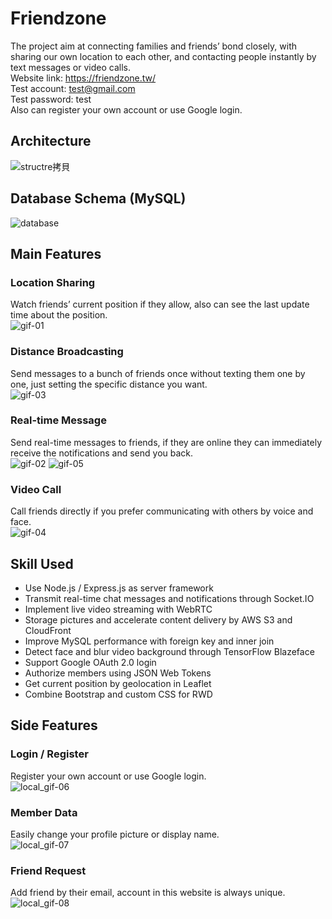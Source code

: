 # Friendzone
The project aim at connecting families and friends’ bond closely, with sharing our own location to each other, and contacting people instantly by text messages or video calls.</br>
Website link: https://friendzone.tw/</br>
Test account: test@gmail.com</br>
Test password: test</br>
Also can register your own account or use Google login.

## Architecture
![structre拷貝](https://user-images.githubusercontent.com/73774991/129366481-273dd3b3-ddc9-4799-9ebf-d0e863d6430e.png)


## Database Schema (MySQL)
![database](https://user-images.githubusercontent.com/73774991/129869136-12abb111-0a27-4490-abfc-bc3050e07677.png)


## Main Features
### Location Sharing
Watch friends’ current position if they allow, also can see the last update time about the position.</br>
![gif-01](https://user-images.githubusercontent.com/73774991/129359846-49ea8390-9f10-4100-9605-6ec3d9ca82b1.gif)
### Distance Broadcasting
Send messages to a bunch of friends once without texting them one by one, just setting the specific distance you want.</br>
![gif-03](https://user-images.githubusercontent.com/73774991/129359902-aa008137-3c63-4fe3-bfd5-316c14d4ac9e.gif)
### Real-time Message
Send real-time messages to friends, if they are online they can immediately receive the notifications and send you back.</br>
![gif-02](https://user-images.githubusercontent.com/73774991/129359894-c1e72dc4-7ffe-4e6a-9f5f-83318fb362e6.gif)
![gif-05](https://user-images.githubusercontent.com/73774991/129360060-6039fbcb-9b51-4df8-9030-3aaa133a3dda.gif)
### Video Call
Call friends directly if you prefer communicating with others by voice and face.</br>
![gif-04](https://user-images.githubusercontent.com/73774991/129360011-424578ae-970e-48a6-a44e-68f417efeec3.gif)

## Skill Used
* Use Node.js / Express.js as server framework
* Transmit real-time chat messages and notifications through Socket.IO
* Implement live video streaming with WebRTC
* Storage pictures and accelerate content delivery by AWS S3 and CloudFront 
* Improve MySQL performance with foreign key and inner join
* Detect face and blur video background through TensorFlow Blazeface
* Support Google OAuth 2.0 login
* Authorize members using JSON Web Tokens
* Get current position by geolocation in Leaflet
* Combine Bootstrap and custom CSS for RWD

## Side Features
### Login / Register
Register your own account or use Google login.</br>
![local_gif-06](https://user-images.githubusercontent.com/73774991/129489023-1054a6c9-006a-49ac-af9d-c407f49b493e.gif)
### Member Data
Easily change your profile picture or display name.</br>
![local_gif-07](https://user-images.githubusercontent.com/73774991/129489025-0c99c76a-a933-47d2-90aa-2fe951b7b133.gif)
### Friend Request
Add friend by their email, account in this website is always unique.</br>
![local_gif-08](https://user-images.githubusercontent.com/73774991/129489028-57142345-ac65-4ca3-b05f-3a621d301f32.gif)







